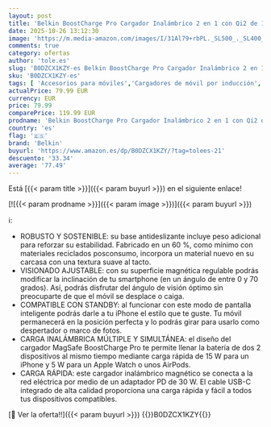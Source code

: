 ```yaml
---
layout: post
title: 'Belkin BoostCharge Pro Cargador Inalámbrico 2 en 1 con Qi2 de 15 W  Estación de Carga con MagSafe para iPhone Series 17  iPhone Air  16  Apple Watch  AirPods y Otros  Fuente de alimentación - Beis'
date: 2025-10-26 13:12:30
image: 'https://m.media-amazon.com/images/I/31Al79+rbPL._SL500_._SL400_.jpg'
comments: true
category: ofertas
author: 'tole.es'
slug: 'B0DZCX1KZY-es Belkin BoostCharge Pro Cargador Inalámbrico 2 en 1 con Qi2...'
sku: 'B0DZCX1KZY-es'
tags: [ 'Accesorios para móviles','Cargadores de móvil por inducción','Cargadores para móviles','Comunicación móvil y accesorios','Electrónica','apple','belkin','iphone','magsafe','🇪🇸', ]
actualPrice: 79.99 EUR
currency: EUR
price: 79.99
comparePrice: 119.99 EUR
prodname: 'Belkin BoostCharge Pro Cargador Inalámbrico 2 en 1 con Qi2 de 15 W  Estación de Carga con MagSafe para iPhone Series 17  iPhone Air  16  Apple Watch  AirPods y Otros  Fuente de alimentación - Beis'
country: 'es'
flag: '🇪🇸'
brand: 'Belkin'
buyurl: 'https://www.amazon.es/dp/B0DZCX1KZY/?tag=tolees-21'
descuento: '33.34'
average: '77.49'
---
```


Está [{{< param title >}}]({{< param buyurl >}}) en el siguiente enlace!

[![{{< param prodname >}}]({{< param image >}})]({{< param buyurl >}})

ℹ️:

- ROBUSTO Y SOSTENIBLE: su base antideslizante incluye peso adicional para reforzar su estabilidad. Fabricado en un 60 %, como mínimo con materiales reciclados posconsumo, incorpora un material nuevo en su carcasa con una textura suave al tacto.
- VISIONADO AJUSTABLE: con su superficie magnética regulable podrás modificar la inclinación de tu smartphone (en un ángulo de entre 0 y 70 grados). Así, podrás disfrutar del ángulo de visión óptimo sin preocuparte de que el móvil se desplace o caiga.
- COMPATIBLE CON STANDBY: al funcionar con este modo de pantalla inteligente podrás darle a tu iPhone el estilo que te guste. Tu móvil permanecerá en la posición perfecta y lo podrás girar para usarlo como despertador o marco de fotos.
- CARGA INALÁMBRICA MÚLTIPLE Y SIMULTÁNEA: el diseño del cargador MagSafe BoostCharge Pro te permite llenar la batería de dos 2 dispositivos al mismo tiempo mediante carga rápida de 15 W para un iPhone y 5 W para un Apple Watch o unos AirPods.
- CARGA RÁPIDA: este cargador inalámbrico magnético se conecta a la red eléctrica por medio de un adaptador PD de 30 W. El cable USB-C integrado de alta calidad proporciona una carga rápida y fácil a todos tus dispositivos compatibles.

[🛒 Ver la oferta!!]({{< param buyurl >}})
{{<world>}}B0DZCX1KZY{{</world>}}
